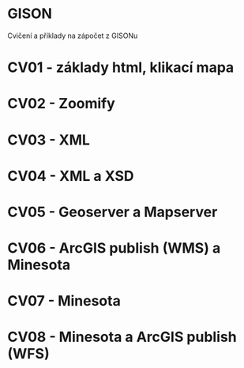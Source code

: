 GISON
=====
Cvičení a příklady na zápočet z GISONu 

CV01 - základy html, klikací mapa
====
CV02 - Zoomify
====
CV03 - XML
====
CV04 - XML a XSD
====
CV05 - Geoserver a Mapserver
====
CV06 - ArcGIS publish (WMS) a Minesota 
====
CV07 - Minesota
====
CV08 - Minesota a ArcGIS publish (WFS)
====
